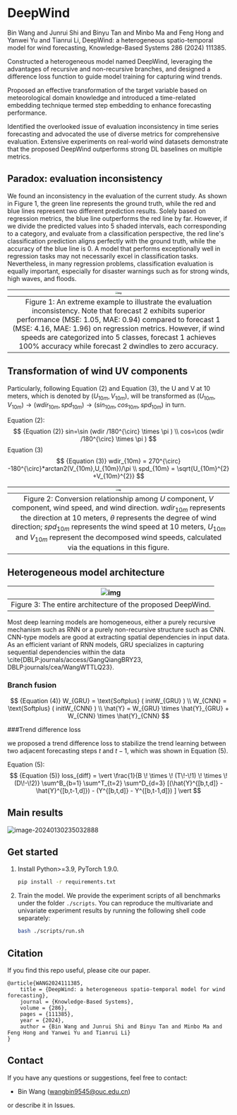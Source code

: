 
# DeepWind

Bin Wang and Junrui Shi and Binyu Tan and Minbo Ma and Feng Hong and Yanwei Yu and Tianrui Li, DeepWind: a heterogeneous spatio-temporal model for wind forecasting, Knowledge-Based Systems 286 (2024) 111385.



Constructed a heterogeneous model named DeepWind, leveraging the advantages of recursive and non-recursive branches, and designed a difference loss function to guide model training for capturing wind trends.

Proposed an effective transformation of the target variable based on meteorological domain knowledge and introduced a time-related embedding technique termed step embedding to enhance forecasting performance.

Identified the overlooked issue of evaluation inconsistency in time series forecasting and advocated the use of diverse metrics for comprehensive evaluation. Extensive experiments on real-world wind datasets demonstrate that the proposed DeepWind outperforms strong DL baselines on multiple metrics.

## Paradox: evaluation inconsistency

We found an inconsistency in the evaluation of the current study. As shown in Figure 1, the green line represents the ground truth, while the red and blue lines represent two different prediction results. Solely based on regression metrics, the blue line outperforms the red line by far. However, if we divide the predicted values into 5 shaded intervals, each corresponding to a category, and evaluate from a classification perspective, the red line's classification prediction aligns perfectly with the ground truth, while the accuracy of the blue line is 0. A model that performs exceptionally well in regression tasks may not necessarily excel in classification tasks. Nevertheless, in many regression problems, classification evaluation is equally important, especially for disaster warnings such as for strong winds, high waves, and floods.

|                                                                                                                                      <img src="../DeepWind/file/reg_class_compare_00.png" alt="img" style="zoom: 30%;" />                                                                                                                                      |
|:--------------------------------------------------------------------------------------------------------------------------------------------------------------------------------------------------------------------------------------------------------------------------------------------------------------------------------------------------------------:|
| Figure 1: An extreme example to illustrate the evaluation inconsistency. Note that forecast 2 exhibits superior performance (MSE: 1.05, MAE: 0.94) compared to forecast 1 (MSE: 4.16, MAE: 1.96) on regression metrics. However, if wind speeds are categorized into 5 classes, forecast 1 achieves 100\% accuracy while forecast 2 dwindles to zero accuracy. |


## Transformation of wind UV components

Particularly, following Equation (2) and Equation (3), the U and V at 10 meters, which is denoted by $(U_{10m}, V_{10m})$,  will be transformed as $(U_{10m}, V_{10m}) \rightarrow (wdir_{10m},spd_{10m}) \rightarrow (sin_{10m}, cos_{10m},spd_{10m})$ in turn.

Equation (2):
$$ {Equation (2)}
sin=\sin (wdir  /180^{\circ} \times \pi ) 
\\
cos=\cos (wdir  /180^{\circ} \times \pi )
$$
Equation (3)
$$ {Equation (3)}
wdir_{10m} = 270^{\circ}  -180^{\circ}*arctan2(V_{10m},U_{10m})/\pi
\\
spd_{10m} = \sqrt{U_{10m}^{2}   +V_{10m}^{2}}
$$

|                                                                                                                                                          <img src="../DeepWind/file/wdir_00.png" alt="img" style="zoom: 25%;" />                                                                                                                                                           |
|:------------------------------------------------------------------------------------------------------------------------------------------------------------------------------------------------------------------------------------------------------------------------------------------------------------------------------------------------------------------------------------------:|
|         Figure 2: Conversion relationship among $U$ component, $V$ component, wind speed, and wind direction. $wdir_{10m}$ represents the direction at 10 meters, $\theta$ represents the degree of wind direction; $spd_{10m}$ represents the wind speed at 10 meters, $U_{10m}$ and $V_{10m}$ represent the decomposed wind speeds, calculated via the equations in this figure.         |

## Heterogeneous model architecture

|    ![img](../DeepWind/file/DeepWind_00.png)    |
| :---------------------------------------------------------: |
| Figure 3: The entire architecture of the proposed DeepWind. |

Most deep learning models are homogeneous, either a purely recursive mechanism such as RNN or a purely non-recursive structure such as CNN. CNN-type models are good at extracting spatial dependencies in input data. As an efficient variant of RNN models, GRU specializes in capturing sequential dependencies within the data \cite{DBLP:journals/access/GangQiangBRY23, DBLP:journals/cea/WangWTTLQ23}. 

### Branch fusion

$$ {Equation (4)}
W_{GRU} = \text{Softplus} ( initW_{GRU} ) 
\\
W_{CNN} = \text{Softplus} ( initW_{CNN} ) 
\\
\hat{Y} = W_{GRU} \times \hat{Y}_{GRU} + W_{CNN} \times \hat{Y}_{CNN}
$$



###Trend difference loss

we proposed a trend difference loss to stabilize the trend learning between two adjacent forecasting steps $t$ and $t-1$, which was shown in Equation (5).

Equation (5): 
$$ {Equation (5)}
loss_{diff} = \vert \frac{1}{B \! \times \! (T\!-\!1) \! \times \! (D\!-\!2)} \sum^B_{b=1} \sum^T_{t=2} \sum^D_{d=3} [(\hat{Y}^{[b,t,d]} - \hat{Y}^{[b,t-1,d]}) - (Y^{[b,t,d]} - Y^{[b,t-1,d]}) ] \vert
$$


## Main results

![image-20240130235032888](../DeepWind/file/mian_results.png)



## Get started

1. Install Python>=3.9, PyTorch 1.9.0.

   ```bash
   pip install -r requirements.txt
   ```

2. Train the model. We provide the experiment scripts of all benchmarks under the folder `./scripts`. You can reproduce the multivariate and univariate experiment results by running the following shell code separately:

   ```bash
   bash ./scripts/run.sh
   ```

## Citation

If you find this repo useful, please cite our paper.

```
@article{WANG2024111385,
    title = {DeepWind: a heterogeneous spatio-temporal model for wind forecasting},
    journal = {Knowledge-Based Systems},
    volume = {286},
    pages = {111385},
    year = {2024},
    author = {Bin Wang and Junrui Shi and Binyu Tan and Minbo Ma and Feng Hong and Yanwei Yu and Tianrui Li}
}
```

## Contact

If you have any questions or suggestions, feel free to contact:

- Bin Wang (wangbin9545@ouc.edu.cn)

or describe it in Issues.
